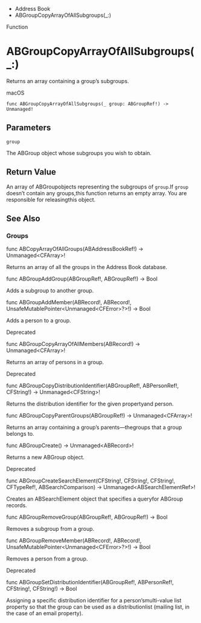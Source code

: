 

- Address Book
-  ABGroupCopyArrayOfAllSubgroups(\_:) 

Function

# ABGroupCopyArrayOfAllSubgroups(\_:)

Returns an array containing a group’s subgroups.

macOS

``` source
func ABGroupCopyArrayOfAllSubgroups(_ group: ABGroupRef!) -> Unmanaged!
```

## Parameters 

`group`  

The ABGroup object whose subgroups you wish to obtain.

## Return Value

An array of ABGroupobjects representing the subgroups of `group`.If `group` doesn’t contain any groups,this function returns an empty array. You are responsible for releasingthis object.

## See Also

### Groups

func ABCopyArrayOfAllGroups(ABAddressBookRef!) -> Unmanaged&lt;CFArray>!

Returns an array of all the groups in the Address Book database.

func ABGroupAddGroup(ABGroupRef!, ABGroupRef!) -> Bool

Adds a subgroup to another group.

func ABGroupAddMember(ABRecord!, ABRecord!, UnsafeMutablePointer&lt;Unmanaged&lt;CFError>?>!) -> Bool

Adds a person to a group.

Deprecated

func ABGroupCopyArrayOfAllMembers(ABRecord!) -> Unmanaged&lt;CFArray>!

Returns an array of persons in a group.

Deprecated

func ABGroupCopyDistributionIdentifier(ABGroupRef!, ABPersonRef!, CFString!) -> Unmanaged&lt;CFString>!

Returns the distribution identifier for the given propertyand person.

func ABGroupCopyParentGroups(ABGroupRef!) -> Unmanaged&lt;CFArray>!

Returns an array containing a group’s parents—thegroups that a group belongs to.

func ABGroupCreate() -> Unmanaged&lt;ABRecord>!

Returns a new ABGroup object.

Deprecated

func ABGroupCreateSearchElement(CFString!, CFString!, CFString!, CFTypeRef!, ABSearchComparison) -> Unmanaged&lt;ABSearchElementRef>!

Creates an ABSearchElement object that specifies a queryfor ABGroup records.

func ABGroupRemoveGroup(ABGroupRef!, ABGroupRef!) -> Bool

Removes a subgroup from a group.

func ABGroupRemoveMember(ABRecord!, ABRecord!, UnsafeMutablePointer&lt;Unmanaged&lt;CFError>?>!) -> Bool

Removes a person from a group.

Deprecated

func ABGroupSetDistributionIdentifier(ABGroupRef!, ABPersonRef!, CFString!, CFString!) -> Bool

Assigning a specific distribution identifier for a person’smulti-value list property so that the group can be used as a distributionlist (mailing list, in the case of an email property).

